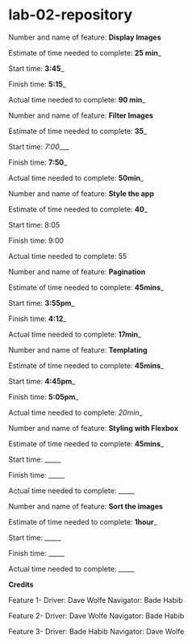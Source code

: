 # lab-02-repository

Number and name of feature: __Display Images__

Estimate of time needed to complete: __25 min___

Start time: __3:45___

Finish time: __5:15___

Actual time needed to complete: __90 min___

Number and name of feature: __Filter Images__

Estimate of time needed to complete: __35___

Start time: _7:00____

Finish time: __7:50___

Actual time needed to complete: __50min___

Number and name of feature: __Style the app__

Estimate of time needed to complete: __40___

Start time: 8:05

Finish time: 9:00

Actual time needed to complete: 55

Number and name of feature: __Pagination__

Estimate of time needed to complete: __45mins___

Start time: __3:55pm___

Finish time: __4:12___

Actual time needed to complete: __17min___

Number and name of feature: __Templating__

Estimate of time needed to complete: __45mins___

Start time: __4:45pm___

Finish time: __5:05pm___

Actual time needed to complete: _20min__

Number and name of feature: __Styling with Flexbox__

Estimate of time needed to complete: __45mins___

Start time: _____

Finish time: _____

Actual time needed to complete: _____

Number and name of feature: __Sort the images__

Estimate of time needed to complete: __1hour___

Start time: _____

Finish time: _____

Actual time needed to complete: _____

**Credits**

Feature 1- Driver: Dave Wolfe
           Navigator: Bade Habib

Feature 2- Driver: Dave Wolfe
           Navigator: Bade Habib

Feature 3- Driver: Bade Habib
           Navigator: Dave Wolfe
